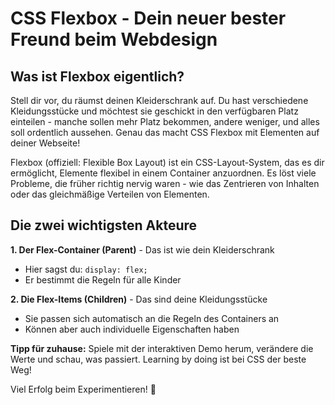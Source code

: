 # CSS Flexbox - Dein neuer bester Freund beim Webdesign

## Was ist Flexbox eigentlich?

Stell dir vor, du räumst deinen Kleiderschrank auf. Du hast verschiedene Kleidungsstücke und möchtest sie geschickt in den verfügbaren Platz einteilen - manche sollen mehr Platz bekommen, andere weniger, und alles soll ordentlich aussehen. Genau das macht CSS Flexbox mit Elementen auf deiner Webseite!

Flexbox (offiziell: Flexible Box Layout) ist ein CSS-Layout-System, das es dir ermöglicht, Elemente flexibel in einem Container anzuordnen. Es löst viele Probleme, die früher richtig nervig waren - wie das Zentrieren von Inhalten oder das gleichmäßige Verteilen von Elementen.

## Die zwei wichtigsten Akteure

**1. Der Flex-Container (Parent)** - Das ist wie dein Kleiderschrank
- Hier sagst du: `display: flex;`
- Er bestimmt die Regeln für alle Kinder

**2. Die Flex-Items (Children)** - Das sind deine Kleidungsstücke
- Sie passen sich automatisch an die Regeln des Containers an
- Können aber auch individuelle Eigenschaften haben


**Tipp für zuhause:** Spiele mit der interaktiven Demo herum, verändere die Werte und schau, was passiert. Learning by doing ist bei CSS der beste Weg!

Viel Erfolg beim Experimentieren! 🎯